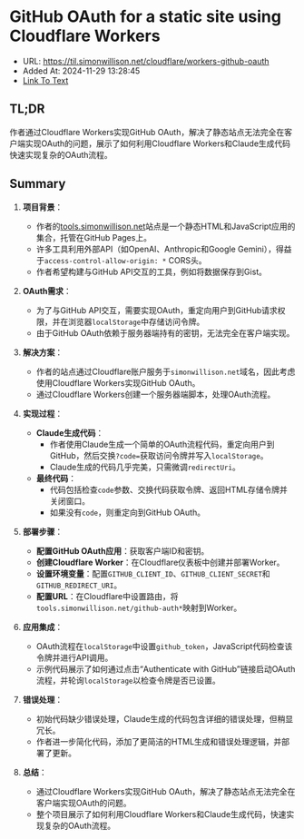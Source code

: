 # GitHub OAuth for a static site using Cloudflare Workers
- URL: https://til.simonwillison.net/cloudflare/workers-github-oauth
- Added At: 2024-11-29 13:28:45
- [Link To Text](2024-11-29-github-oauth-for-a-static-site-using-cloudflare-workers_raw.md)

## TL;DR
作者通过Cloudflare Workers实现GitHub OAuth，解决了静态站点无法完全在客户端实现OAuth的问题，展示了如何利用Cloudflare Workers和Claude生成代码快速实现复杂的OAuth流程。

## Summary
1. **项目背景**：
   - 作者的[tools.simonwillison.net](https://tools.simonwillison.net/)站点是一个静态HTML和JavaScript应用的集合，托管在GitHub Pages上。
   - 许多工具利用外部API（如OpenAI、Anthropic和Google Gemini），得益于`access-control-allow-origin: *` CORS头。
   - 作者希望构建与GitHub API交互的工具，例如将数据保存到Gist。

2. **OAuth需求**：
   - 为了与GitHub API交互，需要实现OAuth，重定向用户到GitHub请求权限，并在浏览器`localStorage`中存储访问令牌。
   - 由于GitHub OAuth依赖于服务器端持有的密钥，无法完全在客户端实现。

3. **解决方案**：
   - 作者的站点通过Cloudflare账户服务于`simonwillison.net`域名，因此考虑使用Cloudflare Workers实现GitHub OAuth。
   - 通过Cloudflare Workers创建一个服务器端脚本，处理OAuth流程。

4. **实现过程**：
   - **Claude生成代码**：
     - 作者使用Claude生成一个简单的OAuth流程代码，重定向用户到GitHub，然后交换`?code=`获取访问令牌并写入`localStorage`。
     - Claude生成的代码几乎完美，只需微调`redirectUri`。
   - **最终代码**：
     - 代码包括检查`code`参数、交换代码获取令牌、返回HTML存储令牌并关闭窗口。
     - 如果没有`code`，则重定向到GitHub OAuth。

5. **部署步骤**：
   - **配置GitHub OAuth应用**：获取客户端ID和密钥。
   - **创建Cloudflare Worker**：在Cloudflare仪表板中创建并部署Worker。
   - **设置环境变量**：配置`GITHUB_CLIENT_ID`、`GITHUB_CLIENT_SECRET`和`GITHUB_REDIRECT_URI`。
   - **配置URL**：在Cloudflare中设置路由，将`tools.simonwillison.net/github-auth*`映射到Worker。

6. **应用集成**：
   - OAuth流程在`localStorage`中设置`github_token`，JavaScript代码检查该令牌并进行API调用。
   - 示例代码展示了如何通过点击“Authenticate with GitHub”链接启动OAuth流程，并轮询`localStorage`以检查令牌是否已设置。

7. **错误处理**：
   - 初始代码缺少错误处理，Claude生成的代码包含详细的错误处理，但稍显冗长。
   - 作者进一步简化代码，添加了更简洁的HTML生成和错误处理逻辑，并部署了更新。

8. **总结**：
   - 通过Cloudflare Workers实现GitHub OAuth，解决了静态站点无法完全在客户端实现OAuth的问题。
   - 整个项目展示了如何利用Cloudflare Workers和Claude生成代码，快速实现复杂的OAuth流程。
